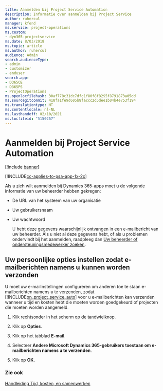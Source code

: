 ```yaml
---
title: Aanmelden bij Project Service Automation
description: Informatie over aanmelden bij Project Service
author: ruhercul
manager: kfend
ms.service: project-operations
ms.custom:
- dyn365-projectservice
ms.date: 8/03/2018
ms.topic: article
ms.author: ruhercul
audience: Admin
search.audienceType:
- admin
- customizer
- enduser
search.app:
- D365CE
- D365PS
- ProjectOperations
ms.openlocfilehash: 30af778c31dc7dfc1f80f8f8295f8791873a05dd
ms.sourcegitcommit: 418fa1fe9d605b8faccc2d5dee1b04b4e753f194
ms.translationtype: HT
ms.contentlocale: nl-NL
ms.lasthandoff: 02/10/2021
ms.locfileid: "5150257"
---
```

# <a name="sign-in-to-project-service-automation"></a>Aanmelden bij Project Service Automation

[!include [banner](../includes/psa-now-project-operations.md)]

[!INCLUDE[cc-applies-to-psa-app-1x-2x](../includes/cc-applies-to-psa-app-1x-2x.md)]

Als u zich wilt aanmelden bij Dynamics 365-apps moet u de volgende informatie van uw beheerder hebben gekregen:  
  
- De URL van het systeem van uw organisatie  
  
- Uw gebruikersnaam  
  
- Uw wachtwoord  
  
  U hebt deze gegevens waarschijnlijk ontvangen in een e-mailbericht van uw beheerder. Als u niet al deze gegevens hebt, of als u problemen ondervindt bij het aanmelden, raadpleeg dan [Uw beheerder of ondersteuningsmedewerker zoeken](https://docs.microsoft.com/dynamics365/customerengagement/on-premises/basics/find-administrator-support).  
  
## <a name="set-your-personal-options-to-allow-email"></a>Uw persoonlijke opties instellen zodat e-mailberichten namens u kunnen worden verzonden  
 U moet uw e-mailinstellingen configureren om anderen toe te staan e-mailberichten namens u te verzenden, zodat [!INCLUDE[pn_project_service_auto](../includes/pn-project-service-auto.md)] voor u e-mailberichten kan verzenden wanneer u tijd en kosten hebt die moeten worden goedgekeurd of projecten die moeten worden aangemeld.  
  
1.  Klik rechtsonder in het scherm op de tandwielknop.  
  
2.  Klik op **Opties**.  
  
3.  Klik op het tabblad **E-mail**.  
  
4.  Selecteer **Andere Microsoft Dynamics 365-gebruikers toestaan om e-mailberichten namens u te verzenden**.  
  
5.  Klik op **OK**.  
  
### <a name="see-also"></a>Zie ook  
 [Handleiding Tijd, kosten, en samenwerken](../psa/time-expense-collaboration-guide.md)
